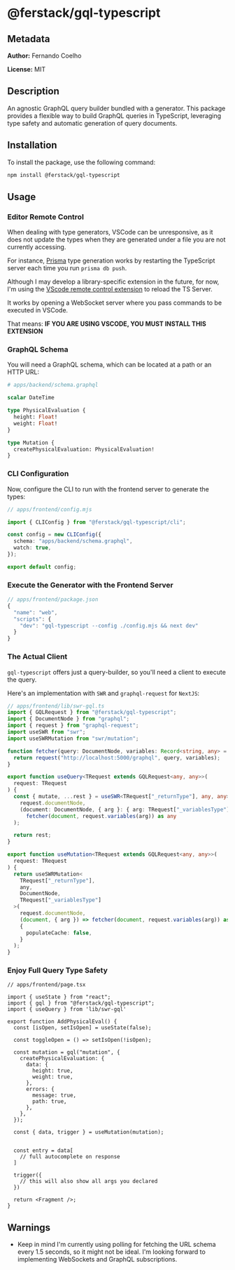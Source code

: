 # @ferstack/gql-typescript

## Metadata

**Author:** Fernando Coelho

**License:** MIT

## Description

An agnostic GraphQL query builder bundled with a generator. This package provides a flexible way to build GraphQL queries in TypeScript, leveraging type safety and automatic generation of query documents.

## Installation

To install the package, use the following command:

```sh
npm install @ferstack/gql-typescript
```

## Usage

### Editor Remote Control

When dealing with type generators, VSCode can be unresponsive, as it does not update the types when they are generated under a file you are not currently accessing.

For instance, [Prisma](https://www.prisma.io/) type generation works by restarting the TypeScript server each time you run `prisma db push`.

Although I may develop a library-specific extension in the future, for now, I'm using the [VScode remote control extension](https://marketplace.visualstudio.com/items?itemName=eliostruyf.vscode-remote-control) to reload the TS Server.

It works by opening a WebSocket server where you pass commands to be executed in VSCode.

That means: **IF YOU ARE USING VSCODE, YOU MUST INSTALL THIS EXTENSION**

### GraphQL Schema

You will need a GraphQL schema, which can be located at a path or an HTTP URL:

```graphql
# apps/backend/schema.graphql

scalar DateTime

type PhysicalEvaluation {
  height: Float!
  weight: Float!
}

type Mutation {
  createPhysicalEvaluation: PhysicalEvaluation!
}
```

### CLI Configuration

Now, configure the CLI to run with the frontend server to generate the types:

```typescript
// apps/frontend/config.mjs

import { CLIConfig } from "@ferstack/gql-typescript/cli";

const config = new CLIConfig({
  schema: "apps/backend/schema.graphql",
  watch: true,
});

export default config;
```

### Execute the Generator with the Frontend Server

```ts
// apps/frontend/package.json
{
  "name": "web",
  "scripts": {
    "dev": "gql-typescript --config ./config.mjs && next dev"
  }
}
```

### The Actual Client

`gql-typescript` offers just a query-builder, so you'll need a client to execute the query.

Here's an implementation with `SWR` and `graphql-request` for `NextJS`:

```typescript
// apps/frontend/lib/swr-gql.ts
import { GQLRequest } from "@ferstack/gql-typescript";
import { DocumentNode } from "graphql";
import { request } from "graphql-request";
import useSWR from "swr";
import useSWRMutation from "swr/mutation";

function fetcher(query: DocumentNode, variables: Record<string, any> = {}) {
  return request("http://localhost:5000/graphql", query, variables);
}

export function useQuery<TRequest extends GQLRequest<any, any>>(
  request: TRequest
) {
  const { mutate, ...rest } = useSWR<TRequest["_returnType"], any, any>(
    request.documentNode,
    (document: DocumentNode, { arg }: { arg: TRequest["_variablesType"] }) =>
      fetcher(document, request.variables(arg)) as any
  );

  return rest;
}

export function useMutation<TRequest extends GQLRequest<any, any>>(
  request: TRequest
) {
  return useSWRMutation<
    TRequest["_returnType"],
    any,
    DocumentNode,
    TRequest["_variablesType"]
  >(
    request.documentNode,
    (document, { arg }) => fetcher(document, request.variables(arg)) as any,
    {
      populateCache: false,
    }
  );
}
```

### Enjoy Full Query Type Safety

```tsx
// apps/frontend/page.tsx

import { useState } from "react";
import { gql } from "@ferstack/gql-typescript";
import { useQuery } from 'lib/swr-gql'

export function AddPhysicalEval() {
  const [isOpen, setIsOpen] = useState(false);

  const toggleOpen = () => setIsOpen(!isOpen);

  const mutation = gql("mutation", {
    createPhysicalEvaluation: {
      data: {
        height: true,
        weight: true,
      },
      errors: {
        message: true,
        path: true,
      },
    },
  });

  const { data, trigger } = useMutation(mutation);


  const entry = data[
    // full autocomplete on response
  ]

  trigger({
    // this will also show all args you declared
  })

  return <Fragment />;
}
```

## Warnings

- Keep in mind I'm currently using polling for fetching the URL schema every 1.5 seconds, so it might not be ideal. I'm looking forward to implementing WebSockets and GraphQL subscriptions.
